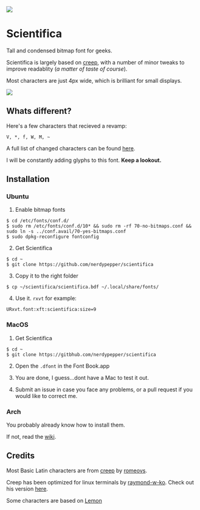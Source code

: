 <img src="https://github.com/NerdyPepper/scientifica/blob/master/images/heroimage.jpg">

# Scientifica


Tall and condensed bitmap font for geeks.


Scientifica is largely based on [creep](https://github.com/romeovs/creep), with a number
of minor tweaks to improve readablity (*a matter of taste of course*).

Most characters are just 4px wide, which is brilliant for small displays.

<img src="https://github.com/NerdyPepper/scientifica/blob/master/images/chardisp.png">


## Whats different?


Here's a few characters that recieved a revamp:

`V, *, f, W, M, ~ `


A full list of changed characters can be found [here](~/images/changes.png).


I will be constantly adding glyphs to this font. **Keep a lookout.**



## Installation


### Ubuntu


 1. Enable bitmap fonts
 ```shell
 $ cd /etc/fonts/conf.d/ 
 $ sudo rm /etc/fonts/conf.d/10* && sudo rm -rf 70-no-bitmaps.conf && sudo ln -s ../conf.avail/70-yes-bitmaps.conf
 $ sudo dpkg-reconfigure fontconfig
  ```
  
 2. Get Scientifica
 ```shell
 $ cd ~ 
 $ git clone https://github.com/nerdypepper/scientifica
 ```

 3. Copy it to the right folder
 ```shell 
 $ cp ~/scientifica/scientifica.bdf ~/.local/share/fonts/
 ```

 4. Use it. `rxvt` for example:
 ```shell
 URxvt.font:xft:scientifica:size=9
 ```


### MacOS


 1. Get Scientifica
 ```shell
 $ cd ~ 
 $ git clone https://gitbhub.com/nerdypepper/scientifica 
 ```

 2. Open the `.dfont` in the Font Book.app

 3. You are done, I guess...dont have a Mac to test it out.

 4. Submit an issue in case you face any problems, or a pull request if you would like to correct me.


### Arch

You probably already know how to install them.

If not, read the [wiki](https://wiki.archlinux.org/index.php/fonts).



## Credits

Most Basic Latin characters are from [creep](https://github.com/romeovs/creep) by [romeovs](https://github.com/romeovs). 

Creep has been optimized for linux terminals by [raymond-w-ko](https://github.com/raymond-w-ko). Check out his version [here](https://github.com/raymond-w-ko/creep2).

Some characters are based on [Lemon](http://artwizaleczapka.sourceforge.net/)
